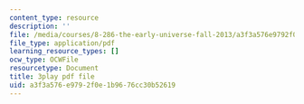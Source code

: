 ```yaml
---
content_type: resource
description: ''
file: /media/courses/8-286-the-early-universe-fall-2013/a3f3a576e9792f0e1b9676cc30b52619_moyD_yeviMY.pdf
file_type: application/pdf
learning_resource_types: []
ocw_type: OCWFile
resourcetype: Document
title: 3play pdf file
uid: a3f3a576-e979-2f0e-1b96-76cc30b52619
---
```

